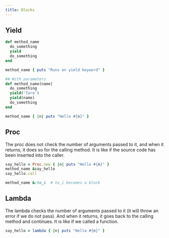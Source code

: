 ```yaml
---
title: Blocks
---
```


## Yield

```ruby
def method_name
  do_something
  yield
  do_something
end

method_name { puts "Runs on yield keyword" }

## With parameters
def method_name(name)
  do_something
  yield('Taro')
  yield(name)
  do_something
end

method_name { |n| puts "Hello #{n}" }
```

## Proc

The proc does not check the number of arguments passed to it,
and when it returns, it does so for the calling method.
It is like if the source code has been inserted into the caller.

```ruby
say_hello = Proc.new { |n| puts "Hello #{n}" }
method_name &say_hello
say_hello.call

method_name &:to_i  # to_i becomes a block
```

## Lambda

The lambda checks the number of arguments passed to it (it will throw an error if
we do not pass).
And when it returns, it goes back to the calling method and continues.
It is like if we called a function.

```ruby
say_hello = lambda { |n| puts "Hello #{n}" }
```
